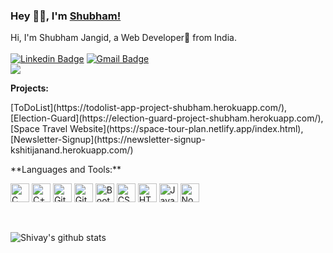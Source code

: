 ### Hey 👋🏽, I'm [Shubham!](https://shivaylaba.me)

<!-- (https://shivaylamba.me)  -->

Hi, I'm Shubham Jangid, a Web Developer🚀 from India. <br> <br>
[![Linkedin Badge](https://img.shields.io/badge/-mocamboo-blue?style=social&logo=Linkedin&logoColor=blue&link=https://www.linkedin.com/in/mocamboo)](https://www.linkedin.com/in/mocamboo/)
[![Gmail Badge](https://img.shields.io/badge/-GMail-c14438?style=social&logo=Gmail&logoColor=red&link=mailto:shubham0jangid@gmail.com)](mailto:shubham0jangid@gmail.com)
<br />
![](https://visitor-badge.glitch.me/badge?page_id=mocamboo.mocamboo) <br>

**Projects:**

<p> [ToDoList](https://todolist-app-project-shubham.herokuapp.com/), [Election-Guard](https://election-guard-project-shubham.herokuapp.com/), [Space Travel Website](https://space-tour-plan.netlify.app/index.html), [Newsletter-Signup](https://newsletter-signup-kshitijanand.herokuapp.com/)
</p>
**Languages and Tools:**

<p align="centre"> 
     <img width="30px" src="https://img.icons8.com/color/3x/c-programming.png" title="C"/>
<img width="30px" src="https://img.icons8.com/color/4x/c-plus-plus-logo.png" title="C++"/>
<!-- <img width="30px" src="https://img.icons8.com/color/4x/000000/python.png" title="Python"/> -->
<!-- <img width="30px" src="https://img.icons8.com/color/4x/000000/java.png" title ="Java"/> -->
<!-- <img width="30px" src="https://img.icons8.com/plasticine/100/000000/react.png" title="React"/> -->
<!-- <img width="30px" src="https://img.icons8.com/ios/4x/00758f/mysql-logo.png" title="MySQL"/> -->
<!-- <img width="30px" src="https://img.icons8.com/dusk/64/000000/database-restore.png" title="Database"/> -->
<img width="30px" src="https://img.icons8.com/fluent/8x/github.png" title="GitHub"/>
<img width="30px" src="https://img.icons8.com/color/2x/git.png" title="Git"/>
<img width="30px" src="https://img.icons8.com/color/2x/bootstrap.png" title="Bootstrap"/>
<img width="30px" src="https://img.icons8.com/color/48/000000/css3.png" title="CSS"/>
<img width="30px" src="https://img.icons8.com/color/48/000000/html-5.png" title="HTML"/>
<img width="30px" src="https://img.icons8.com/color/48/000000/javascript.png" title="Javascript"/>
<!-- <img width="30px" src="https://img.icons8.com/color/8x/000000/mongodb.png" title="MongoDB"/> -->
<img width="30px" src="https://img.icons8.com/color/8x/000000/nodejs.png" title="Nodejs"/>
<!-- <img width="30px" src="https://img.icons8.com/color/8x/000000/tensorflow.png" title="Tensorflow"/> -->
</p>
<br>

![Shivay's github stats](https://github-readme-stats.vercel.app/api?username=mocamboo&show_icons=true&hide_border=true)
